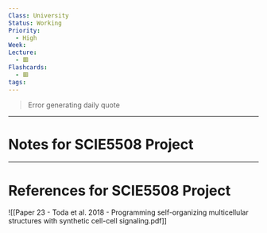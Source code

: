 ```yaml
---
Class: University
Status: Working
Priority:
  - High
Week: 
Lecture:
  - 🟥
Flashcards:
  - 🟥
tags:
---
```

> Error generating daily quote

---
# Notes for SCIE5508 Project




---
# References for SCIE5508 Project
![[Paper 23 - Toda et al. 2018 - Programming self-organizing multicellular structures with synthetic cell-cell signaling.pdf]]